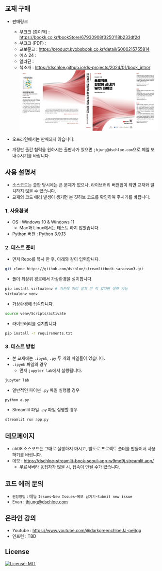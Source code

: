 ## 교재 구매
- 판매링크
  + 부크크 (종이책) : https://bookk.co.kr/bookStore/67930908f3250118b233df2d
  + 부크크 (PDF) : 
  + 교보문고 : https://product.kyobobook.co.kr/detail/S000215755814
  + 예스 24 : 
  + 알라딘 : 
  + 책소개 : https://dschloe.github.io/ds-projects/2024/01/book_intro/
![](book.png)

- 오프라인에서는 판매되지 않습니다. 
- 개정판 출간 협력을 원하시는 출판사가 있으면 `jhjung@dschloe.com`으로 메일 보내주시기를 바랍니다. 

## 사용 설명서
- 소스코드는 출판 당시에는 큰 문제가 없으나, 라이브러리 버전업이 되면 교재와 일치하지 않을 수 있습니다. 
- 교재의 코드 에러 발생이 생기면 본 깃허브 코드를 확인하여 주시기를 바랍니다. 

### 1. 사용환경
- OS : Windows 10 & Windows 11
  + Mac과 Linux에서는 테스트 하지 않았습니다. 
- Python 버전 : Python 3.9.13

### 2. 테스트 준비
- 먼저 Repo를 복사 한 후, 아래와 같이 입력합니다.

```bash
git clone https://github.com/dschloe/streamlitbook-saraevan3.git
```

- 폴더 최상위 경로에서 가상환경을 설치합니다. 
```bash
pip install virtualenv # 기존에 이미 설치 한 적 있다면 생략 가능
virtualenv venv
```

- 가상환경에 접속합니다. 
```bash
source venv/Scripts/activate
```

- 라이브러리를 설치합니다.
```bash
pip install -r requirements.txt
```

### 3. 테스트 방법
- 본 교재에는 `.ipynb`, `.py` 두 개의 파일들이 있습니다. 
- `.ipynb` 파일의 경우
  + 먼저 `jupyter lab`에서 실행됩니다. 
```bash
jupyter lab
```

- 일반적인 파이썬 `.py` 파일 실행할 경우
```bash
python a.py
```

- Streamlit 파일 `.py` 파일 실행할 경우
```bash
streamlit run app.py
```

## 데모페이지
- ch08 소스코드는 그대로 실행하지 마시고, 별도로 프로젝트 폴더를 만들어서 사용하기를 바랍니다. 
- 데모 : https://dschloe-streamlit-book-seoul-app-w9me9j.streamlit.app/
  + 무료서버라 동접자가 많을 시, 접속이 안될 수가 있습니다. 

## 코드 에러 문의 
- `권장방법` : 메뉴 `Issues`-`New Issues`-`메모 남기기`-`Submit new issue`
- Evan : jhjung@dschloe.com

## 온라인 강의
- Youtube : https://www.youtube.com/@darkgreenchloeJJ-pe6gq 
- 인프런 : TBD

## License
[![License: MIT](https://img.shields.io/badge/License-MIT-yellow.svg)](https://opensource.org/licenses/MIT)

